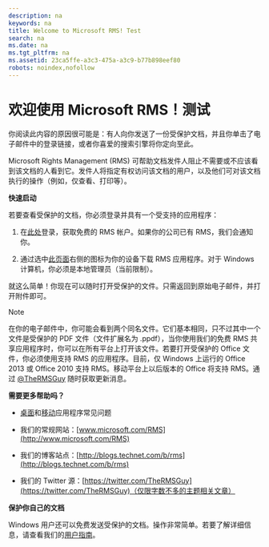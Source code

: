 ```yaml
---
description: na
keywords: na
title: Welcome to Microsoft RMS! Test
search: na
ms.date: na
ms.tgt_pltfrm: na
ms.assetid: 23ca5ffe-a3c3-475a-a3c9-b77b898eef80
robots: noindex,nofollow
---
```

# 欢迎使用 Microsoft RMS！测试
你阅读此内容的原因很可能是：有人向你发送了一份受保护文档，并且你单击了电子邮件中的登录链接，或者你喜爱的搜索引擎将你定向至此。

Microsoft Rights Management (RMS) 可帮助文档发件人阻止不需要或不应该看到该文档的人看到它。发件人将指定有权访问该文档的用户，以及他们可对该文档执行的操作（例如，仅查看、打印等）。

**快速启动**

若要查看受保护的文档，你必须登录并具有一个受支持的应用程序：

1.  在[此处](https://portal.aadrm.com/)登录，获取免费的 RMS 帐户。如果你的公司已有 RMS，我们会通知你。

2.  通过选中[此页面](http://portal.aadrm.com/home/download)右侧的图标为你的设备下载 RMS 应用程序。对于 Windows 计算机，你必须是本地管理员（当前限制）。

就这么简单！你现在可以随时打开受保护的文件。只需返回到原始电子邮件，并打开附件即可。

> [!NOTE]
> 在你的电子邮件中，你可能会看到两个同名文件。它们基本相同，只不过其中一个文件是受保护的 PDF 文件（文件扩展名为 .ppdf），当你使用我们的免费 RMS 共享应用程序时，你可以在所有平台上打开该文件。若要打开受保护的 Office 文件，你必须使用支持 RMS 的应用程序。目前，仅 Windows 上运行的 Office 2013 或 Office 2010 支持 RMS。移动平台上以后版本的 Office 将支持 RMS。通过 [@TheRMSGuy](https://twitter.com/TheRMSGuy) 随时获取更新消息。

**需要更多帮助吗？**

-   [桌面](http://technet.microsoft.com/dn467883)和[移动](http://technet.microsoft.com/dn451248)应用程序常见问题

-   我们的常规网站：[www.microsoft.com/RMS](http://www.microsoft.com/RMS)

-   我们的博客站点：[http://blogs.technet.com/b/rms](http://blogs.technet.com/b/rms)

-   我们的 Twitter 源：[https://twitter.com/TheRMSGuy](https://twitter.com/TheRMSGuy)（仅限字数不多的主题相关文章）

**保护你自己的文档**

Windows 用户还可以免费发送受保护的文档。操作非常简单。若要了解详细信息，请查看我们的[用户指南](http://technet.microsoft.com/library/dn574735%28v=ws.10%29.aspx)。

